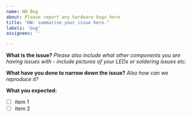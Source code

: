 ```yaml
---
name: HW Bug
about: Please report any hardware bugs here 
title: "HW: summarise your issue here."
labels: 'bug'
assignees: ''

---
```



**What is the issue?**
_Please also include what other components you are having issues with - include pictures of your LEDs or soldering issues etc._


**What have you done to narrow down the issue?**
_Also how can we reproduce it?_


**What you expected:**

* [ ] item 1
* [ ] item 2
